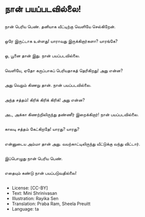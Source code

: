 # நான் பயப்படவில்லை!

##
நான் பெரிய பெண். தனியாக வீட்டிற்கு
வெளியே செல்கிறேன்.

##
ஒரே இருட்டாக உள்ளது!
யாராவது இருக்கிறார்களா? யாரங்கே?

##
ஓ, பூனை தான் இது.
நான் பயப்படவில்லை.

##
வெளியே, ஏதோ கருப்பாகப் பெரியதாகத்
தெரிகிறது! அது என்ன?

##
அது வெறும் கிணறு தான். நான் பயப்படவில்லை.

##
அந்த சத்தம்! கிரிக் கிரிக் கிரிக்! அது என்ன?

##
அட, அக்கா கிணற்றிலிருந்து தண்ணீர்  இறைக்கிறார்! நான் பயப்படவில்லை.

##
காலடி சத்தம் கேட்கிறதே!  யாரது? யாரது?

##
என்னுடைய அம்மா தான் அது. வயற்காட்டிலிருந்து வீட்டுக்கு வந்து விட்டார்.

##
இப்பொழுது நான் பெரிய பெண்.

##
எதையும் கண்டு நான்
பயப்படுவதில்லை!

##
* License: [CC-BY]
* Text: Mini Shrinivasan
* Illustration: Rayika Sen
* Translation: Praba Ram, Sheela Preuitt
* Language: ta
